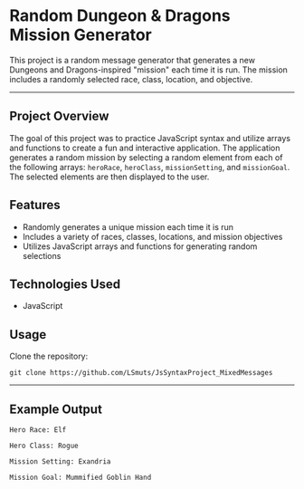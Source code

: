 # Random Dungeon & Dragons Mission Generator

This project is a random message generator that generates a new Dungeons and Dragons-inspired "mission" each time it is run. The mission includes a randomly selected race, class, location, and objective.

---

## Project Overview

The goal of this project was to practice JavaScript syntax and utilize arrays and functions to create a fun and interactive application. The application generates a random mission by selecting a random element from each of the following arrays: `heroRace`, `heroClass`, `missionSetting`, and `missionGoal`. The selected elements are then displayed to the user.

## Features

- Randomly generates a unique mission each time it is run
- Includes a variety of races, classes, locations, and mission objectives
- Utilizes JavaScript arrays and functions for generating random selections

## Technologies Used

- JavaScript

## Usage

Clone the repository:

   ```shell
   git clone https://github.com/LSmuts/JsSyntaxProject_MixedMessages
   ```

---
## Example Output

```
Hero Race: Elf

Hero Class: Rogue

Mission Setting: Exandria

Mission Goal: Mummified Goblin Hand
```